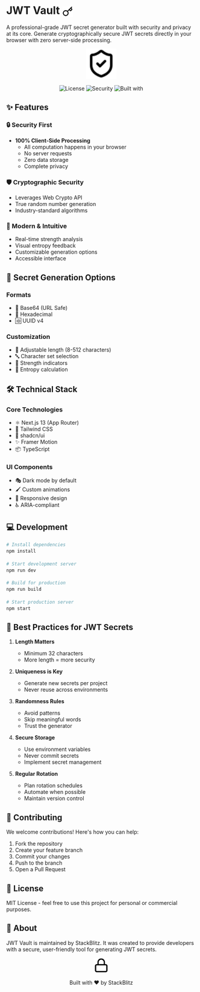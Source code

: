 # JWT Vault <img src="https://raw.githubusercontent.com/lucide-icons/lucide/main/icons/key.svg" width="28" align="center" alt="Key Icon" />

A professional-grade JWT secret generator built with security and privacy at its core. Generate cryptographically secure JWT secrets directly in your browser with zero server-side processing.

<div align="center">
  <img src="https://raw.githubusercontent.com/lucide-icons/lucide/main/icons/shield-check.svg" width="80" alt="Shield Check Icon" />
  
  ![License](https://img.shields.io/badge/license-MIT-blue.svg)
  ![Security](https://img.shields.io/badge/security-100%25_client_side-brightgreen.svg)
  ![Built with](https://img.shields.io/badge/built_with-Next.js_13-black.svg)
</div>

## ✨ Features

### 🔒 Security First
- **100% Client-Side Processing**
  - All computation happens in your browser
  - No server requests
  - Zero data storage
  - Complete privacy

### 🛡️ Cryptographic Security
- Leverages Web Crypto API
- True random number generation
- Industry-standard algorithms

### 🎨 Modern & Intuitive
- Real-time strength analysis
- Visual entropy feedback
- Customizable generation options
- Accessible interface

## 🚀 Secret Generation Options

### Formats
- 📝 Base64 (URL Safe)
- 🔢 Hexadecimal
- 🆔 UUID v4

### Customization
- 📏 Adjustable length (8-512 characters)
- 🔤 Character set selection
- 💪 Strength indicators
- 🎯 Entropy calculation

## 🛠️ Technical Stack

### Core Technologies
- ⚛️ Next.js 13 (App Router)
- 🎨 Tailwind CSS
- 🧩 shadcn/ui
- ✨ Framer Motion
- 📦 TypeScript

### UI Components
- 🎭 Dark mode by default
- 🖌️ Custom animations
- 📱 Responsive design
- ♿ ARIA-compliant

## 💻 Development

```bash
# Install dependencies
npm install

# Start development server
npm run dev

# Build for production
npm run build

# Start production server
npm start
```

## 🔐 Best Practices for JWT Secrets

1. **Length Matters**
   - Minimum 32 characters
   - More length = more security

2. **Uniqueness is Key**
   - Generate new secrets per project
   - Never reuse across environments

3. **Randomness Rules**
   - Avoid patterns
   - Skip meaningful words
   - Trust the generator

4. **Secure Storage**
   - Use environment variables
   - Never commit secrets
   - Implement secret management

5. **Regular Rotation**
   - Plan rotation schedules
   - Automate when possible
   - Maintain version control

## 🤝 Contributing

We welcome contributions! Here's how you can help:

1. Fork the repository
2. Create your feature branch
3. Commit your changes
4. Push to the branch
5. Open a Pull Request

## 📄 License

MIT License - feel free to use this project for personal or commercial purposes.

## 🌟 About

JWT Vault is maintained by StackBlitz. It was created to provide developers with a secure, user-friendly tool for generating JWT secrets.

<div align="center">
  <img src="https://raw.githubusercontent.com/lucide-icons/lucide/main/icons/lock.svg" width="40" alt="Lock Icon" />
  
  Built with ❤️ by StackBlitz
</div>